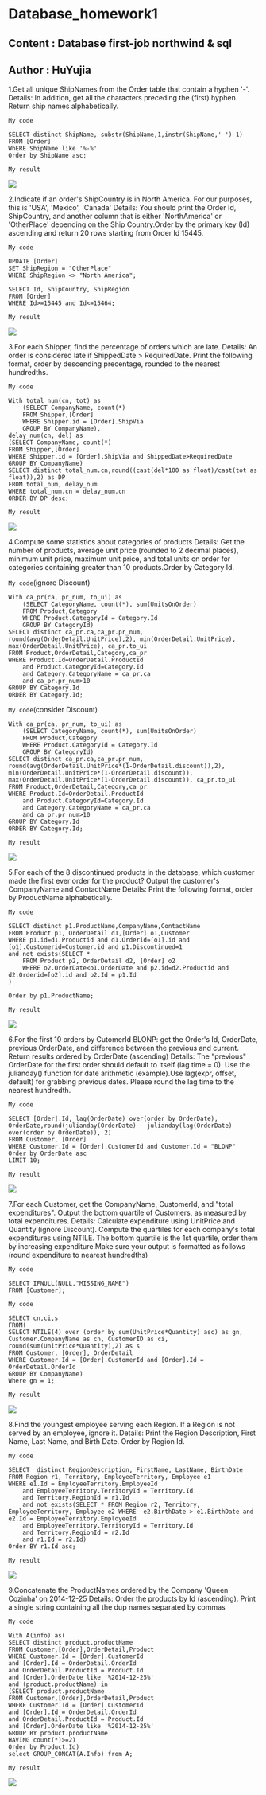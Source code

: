 # Database_homework1
## Content : Database first-job northwind &amp; sql
## Author : HuYujia

1.Get all unique ShipNames from the Order table that contain a hyphen '-'.
Details: In addition, get all the characters preceding the (first) hyphen. Return ship names alphabetically.

`My code`
```
SELECT distinct ShipName, substr(ShipName,1,instr(ShipName,'-')-1)
FROM [Order]
WhERE ShipName like '%-%'
Order by ShipName asc;
```

`My result`

![](https://github.com/YujiaHu1109/Database_homework1/blob/main/results/q1.png)

2.Indicate if an order's ShipCountry is in North America. For our purposes, this is 'USA', 'Mexico', 'Canada'
Details: You should print the Order Id, ShipCountry, and another column that is 
either 'NorthAmerica' or 'OtherPlace' depending on the Ship Country.Order by the primary key (Id) ascending and return 20 rows starting from Order Id 15445.

`My code`
```
UPDATE [Order]
SET ShipRegion = "OtherPlace"
WHERE ShipRegion <> "North America";
```
```
SELECT Id, ShipCountry, ShipRegion
FROM [Order]
WHERE Id>=15445 and Id<=15464;
```

`My result`

![](https://github.com/YujiaHu1109/Database_homework1/blob/main/results/q2.png)

3.For each Shipper, find the percentage of orders which are late.
Details: An order is considered late if ShippedDate > RequiredDate. Print the following format, order by descending precentage, rounded to the nearest hundredths.

`My code`
```
With total_num(cn, tot) as
	(SELECT CompanyName, count(*)
	FROM Shipper,[Order] 
	WHERE Shipper.id = [Order].ShipVia
	GROUP BY CompanyName),
delay_num(cn, del) as 
(SELECT CompanyName, count(*)
FROM Shipper,[Order]
WHERE Shipper.id = [Order].ShipVia and ShippedDate>RequiredDate
GROUP BY CompanyName)
SELECT distinct total_num.cn,round((cast(del*100 as float)/cast(tot as float)),2) as DP
FROM total_num, delay_num 
WHERE total_num.cn = delay_num.cn
ORDER BY DP desc;
```

`My result`

![](https://github.com/YujiaHu1109/Database_homework1/blob/main/results/q3.png)

4.Compute some statistics about categories of products
Details: Get the number of products, average unit price (rounded to 2 decimal places), minimum unit price, maximum unit price, and total units on order for categories containing greater than 10 products.Order by Category Id.

`My code`(ignore Discount)
```
With ca_pr(ca, pr_num, to_ui) as
	(SELECT CategoryName, count(*), sum(UnitsOnOrder)
	FROM Product,Category
	WHERE Product.CategoryId = Category.Id 
	GROUP BY CategoryId)
SELECT distinct ca_pr.ca,ca_pr.pr_num, round(avg(OrderDetail.UnitPrice),2), min(OrderDetail.UnitPrice), max(OrderDetail.UnitPrice), ca_pr.to_ui
FROM Product,OrderDetail,Category,ca_pr
WHERE Product.Id=OrderDetail.ProductId 
	and Product.CategoryId=Category.Id
	and Category.CategoryName = ca_pr.ca
	and ca_pr.pr_num>10
GROUP BY Category.Id
ORDER BY Category.Id; 
```

`My code`(consider Discount)
```
With ca_pr(ca, pr_num, to_ui) as
	(SELECT CategoryName, count(*), sum(UnitsOnOrder)
	FROM Product,Category
	WHERE Product.CategoryId = Category.Id 
	GROUP BY CategoryId)
SELECT distinct ca_pr.ca,ca_pr.pr_num, round(avg(OrderDetail.UnitPrice*(1-OrderDetail.discount)),2), min(OrderDetail.UnitPrice*(1-OrderDetail.discount)), max(OrderDetail.UnitPrice*(1-OrderDetail.discount)), ca_pr.to_ui
FROM Product,OrderDetail,Category,ca_pr
WHERE Product.Id=OrderDetail.ProductId 
	and Product.CategoryId=Category.Id
	and Category.CategoryName = ca_pr.ca
	and ca_pr.pr_num>10
GROUP BY Category.Id
ORDER BY Category.Id; 
```

`My result`

![](https://github.com/YujiaHu1109/Database_homework1/blob/main/results/q4.png)

5.For each of the 8 discontinued products in the database, which customer made the first ever order for the product? Output the customer's CompanyName and ContactName
Details: Print the following format, order by ProductName alphabetically.

`My code`
```
SELECT distinct p1.ProductName,CompanyName,ContactName
FROM Product p1, OrderDetail d1,[Order] o1,Customer
WHERE p1.id=d1.Productid and d1.Orderid=[o1].id and [o1].Customerid=Customer.id and p1.Discontinued=1
and not exists(SELECT *
	FROM Product p2, OrderDetail d2, [Order] o2 
	WHERE o2.OrderDate<o1.OrderDate and p2.id=d2.Productid and d2.Orderid=[o2].id and p2.Id = p1.Id
)

Order by p1.ProductName;
```

`My result`

![](https://github.com/YujiaHu1109/Database_homework1/blob/main/results/q5.png)

6.For the first 10 orders by CutomerId BLONP: get the Order's Id, OrderDate, previous OrderDate, and difference between the previous and current. Return results ordered by OrderDate (ascending)
Details: The "previous" OrderDate for the first order should default to itself (lag time = 0). Use the julianday() function for date arithmetic (example).Use lag(expr, offset, default) for grabbing previous dates. Please round the lag time to the nearest hundredth.

`My code`
```
SELECT [Order].Id, lag(OrderDate) over(order by OrderDate), OrderDate,round(julianday(OrderDate) - julianday(lag(OrderDate) over(order by OrderDate)), 2)
FROM Customer, [Order]
WHERE Customer.Id = [Order].CustomerId and Customer.Id = "BLONP"
Order by OrderDate asc
LIMIT 10;
```

`My result`

![](https://github.com/YujiaHu1109/Database_homework1/blob/main/results/q6.png)

7.For each Customer, get the CompanyName, CustomerId, and "total expenditures". Output the bottom quartile of Customers, as measured by total expenditures.
Details: Calculate expenditure using UnitPrice and Quantity (ignore Discount). Compute the quartiles for each company's total expenditures using NTILE. The bottom quartile is the 1st quartile, order them by increasing expenditure.Make sure your output is formatted as follows (round expenditure to nearest hundredths)

`My code`
```
SELECT IFNULL(NULL,"MISSING_NAME")
FROM [Customer];
```

`My code`
```
SELECT cn,ci,s
FROM(
SELECT NTILE(4) over (order by sum(UnitPrice*Quantity) asc) as gn, Customer.CompanyName as cn, CustomerID as ci, round(sum(UnitPrice*Quantity),2) as s
FROM Customer, [Order], OrderDetail
WHERE Customer.Id = [Order].CustomerId and [Order].Id = OrderDetail.OrderId 
GROUP BY CompanyName)
Where gn = 1;
```

`My result`

![](https://github.com/YujiaHu1109/Database_homework1/blob/main/results/q7.png)

8.Find the youngest employee serving each Region. If a Region is not served by an employee, ignore it.
Details: Print the Region Description, First Name, Last Name, and Birth Date. Order by Region Id.

`My code`
```
SELECT  distinct RegionDescription, FirstName, LastName, BirthDate
FROM Region r1, Territory, EmployeeTerritory, Employee e1
WHERE e1.Id = EmployeeTerritory.EmployeeId
	and EmployeeTerritory.TerritoryId = Territory.Id
	and Territory.RegionId = r1.Id
	and not exists(SELECT * FROM Region r2, Territory, EmployeeTerritory, Employee e2 WHERE  e2.BirthDate > e1.BirthDate and e2.Id = EmployeeTerritory.EmployeeId
	and EmployeeTerritory.TerritoryId = Territory.Id
	and Territory.RegionId = r2.Id
	and r1.Id = r2.Id)
Order BY r1.Id asc;
```

`My result`

![](https://github.com/YujiaHu1109/Database_homework1/blob/main/results/q8.png)


9.Concatenate the ProductNames ordered by the Company 'Queen Cozinha' on 2014-12-25
Details: Order the products by Id (ascending). Print a single string containing all the dup names separated by commas

`My code`
```
With A(info) as(
SELECT distinct product.productName
FROM Customer,[Order],OrderDetail,Product
WHERE Customer.Id = [Order].CustomerId 
and [Order].Id = OrderDetail.OrderId 
and OrderDetail.ProductId = Product.Id 
and [Order].OrderDate like '%2014-12-25%'
and (product.productName) in 
(SELECT product.productName
FROM Customer,[Order],OrderDetail,Product
WHERE Customer.Id = [Order].CustomerId 
and [Order].Id = OrderDetail.OrderId 
and OrderDetail.ProductId = Product.Id 
and [Order].OrderDate like '%2014-12-25%'
GROUP BY product.productName
HAVING count(*)>=2)
Order by Product.Id)
select GROUP_CONCAT(A.Info) from A;
```

`My result`

![](https://github.com/YujiaHu1109/Database_homework1/blob/main/results/q9.png)

